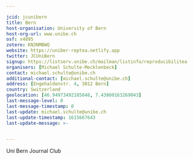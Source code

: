 ```yaml
---

jcid: jcunibern
title: Bern
host-organisation: University of Bern
host-org-url: www.unibe.ch
osf: x4895
zotero: KN3NMBWQ
website: https://uniber-reptea.netlify.app
twitter: JCUniBern
signup: https://listserv.unibe.ch/mailman/listinfo/reproducibilitea
organisers: [Michael Schulte-Mecklenbeck]
contact: michael.schulte@unibe.ch
additional-contact: [michael.schulte@unibe.ch]
address: [Engehaldenstr. 4, 3012 Bern]
country: Switzerland
geolocation: [46.94973492185848, 7.43800163269043]
last-message-level: 0
last-message-timestamp: 0
last-update: michael.schulte@unibe.ch
last-update-timestamp: 1615667643
last-update-message: >-
  

---
```


Uni Bern Journal Club

